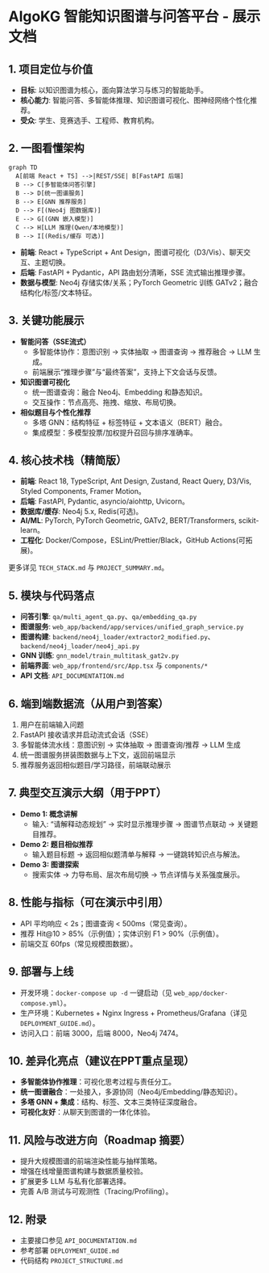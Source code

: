 # AlgoKG 智能知识图谱与问答平台 - 展示文档

## 1. 项目定位与价值
- **目标**: 以知识图谱为核心，面向算法学习与练习的智能助手。
- **核心能力**: 智能问答、多智能体推理、知识图谱可视化、图神经网络个性化推荐。
- **受众**: 学生、竞赛选手、工程师、教育机构。

## 2. 一图看懂架构
```mermaid
graph TD
  A[前端 React + TS] -->|REST/SSE| B[FastAPI 后端]
  B --> C[多智能体问答引擎]
  B --> D[统一图谱服务]
  B --> E[GNN 推荐服务]
  D --> F[(Neo4j 图数据库)]
  E --> G[(GNN 嵌入模型)]
  C --> H[LLM 推理(Qwen/本地模型)]
  B --> I[(Redis/缓存 可选)]
```

- **前端**: React + TypeScript + Ant Design，图谱可视化（D3/Vis）、聊天交互、主题切换。
- **后端**: FastAPI + Pydantic，API 路由划分清晰，SSE 流式输出推理步骤。
- **数据与模型**: Neo4j 存储实体/关系；PyTorch Geometric 训练 GATv2；融合结构化/标签/文本特征。

## 3. 关键功能展示
- **智能问答（SSE流式）**
  - 多智能体协作：意图识别 → 实体抽取 → 图谱查询 → 推荐融合 → LLM 生成。
  - 前端展示“推理步骤”与“最终答案”，支持上下文会话与反馈。
- **知识图谱可视化**
  - 统一图谱查询：融合 Neo4j、Embedding 和静态知识。
  - 交互操作：节点高亮、拖拽、缩放、布局切换。
- **相似题目与个性化推荐**
  - 多塔 GNN：结构特征 + 标签特征 + 文本语义（BERT）融合。
  - 集成模型：多模型投票/加权提升召回与排序准确率。

## 4. 核心技术栈（精简版）
- **前端**: React 18, TypeScript, Ant Design, Zustand, React Query, D3/Vis, Styled Components, Framer Motion。
- **后端**: FastAPI, Pydantic, asyncio/aiohttp, Uvicorn。
- **数据库/缓存**: Neo4j 5.x, Redis(可选)。
- **AI/ML**: PyTorch, PyTorch Geometric, GATv2, BERT/Transformers, scikit-learn。
- **工程化**: Docker/Compose，ESLint/Prettier/Black，GitHub Actions(可拓展)。

更多详见 `TECH_STACK.md` 与 `PROJECT_SUMMARY.md`。

## 5. 模块与代码落点
- **问答引擎**: `qa/multi_agent_qa.py`、`qa/embedding_qa.py`
- **图谱服务**: `web_app/backend/app/services/unified_graph_service.py`
- **图谱构建**: `backend/neo4j_loader/extractor2_modified.py`、`backend/neo4j_loader/neo4j_api.py`
- **GNN 训练**: `gnn_model/train_multitask_gat2v.py`
- **前端界面**: `web_app/frontend/src/App.tsx` 与 `components/*`
- **API 文档**: `API_DOCUMENTATION.md`

## 6. 端到端数据流（从用户到答案）
1) 用户在前端输入问题
2) FastAPI 接收请求并启动流式会话（SSE）
3) 多智能体流水线：意图识别 → 实体抽取 → 图谱查询/推荐 → LLM 生成
4) 统一图谱服务拼装图数据与上下文，返回前端显示
5) 推荐服务返回相似题目/学习路径，前端联动展示

## 7. 典型交互演示大纲（用于PPT）
- **Demo 1: 概念讲解**
  - 输入: “请解释动态规划” → 实时显示推理步骤 → 图谱节点联动 → 关键题目推荐。
- **Demo 2: 题目相似推荐**
  - 输入题目标题 → 返回相似题清单与解释 → 一键跳转知识点与解法。
- **Demo 3: 图谱探索**
  - 搜索实体 → 力导布局、层次布局切换 → 节点详情与关系强度展示。

## 8. 性能与指标（可在演示中引用）
- API 平均响应 < 2s；图谱查询 < 500ms（常见查询）。
- 推荐 Hit@10 > 85%（示例值）；实体识别 F1 > 90%（示例值）。
- 前端交互 60fps（常见规模图数据）。

## 9. 部署与上线
- 开发环境：`docker-compose up -d` 一键启动（见 `web_app/docker-compose.yml`）。
- 生产环境：Kubernetes + Nginx Ingress + Prometheus/Grafana（详见 `DEPLOYMENT_GUIDE.md`）。
- 访问入口：前端 3000，后端 8000，Neo4j 7474。

## 10. 差异化亮点（建议在PPT重点呈现）
- **多智能体协作推理**：可视化思考过程与责任分工。
- **统一图谱融合**：一处接入，多源协同（Neo4j/Embedding/静态知识）。
- **多塔 GNN + 集成**：结构、标签、文本三类特征深度融合。
- **可视化友好**：从聊天到图谱的一体化体验。

## 11. 风险与改进方向（Roadmap 摘要）
- 提升大规模图谱的前端渲染性能与抽样策略。
- 增强在线增量图谱构建与数据质量校验。
- 扩展更多 LLM 与私有化部署选择。
- 完善 A/B 测试与可观测性（Tracing/Profiling）。

## 12. 附录
- 主要接口参见 `API_DOCUMENTATION.md`
- 参考部署 `DEPLOYMENT_GUIDE.md`
- 代码结构 `PROJECT_STRUCTURE.md`
